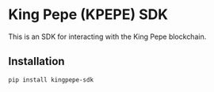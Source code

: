 # King Pepe (KPEPE) SDK

This is an SDK for interacting with the King Pepe blockchain.

## Installation
```bash
pip install kingpepe-sdk
